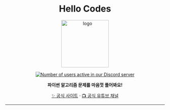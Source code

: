 <h1 align="center">Hello Codes</h1>
<p align="center"><img src="https://hellocodes.kro.kr/static/img/logo.png" alt="logo" width="150"/></p>

<p align="center"><a href="https://discord.gg/cgwB5QRS88"><img src="https://img.shields.io/discord/1154645294638698497?logo=discord&logoColor=white&label=Discord" alt="Number of users active in our Discord server" /></a></p> 

  
<p align="center">
  <b>파이썬 알고리즘 문제를 마음껏 풀어봐요!</b>
</p>
<p align="center"><a href="https://hellocodes.kro.kr">✨ 공식 사이트</a> · <a href="https://www.youtube.com/@hellocodes_offical">📺 공식 유튜브 채널</a></p>



----
